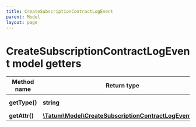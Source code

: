 ```yaml
---
title: CreateSubscriptionContractLogEvent
parent: Model
layout: page
---
```


# CreateSubscriptionContractLogEvent model getters

Method name | Return type | Description | Notes
------------ | ------------- | ------------- | -------------
**getType()** | **string** | Type of the subscription. |
**getAttr()** | [**\Tatum\Model\CreateSubscriptionContractLogEventAttr**](../CreateSubscriptionContractLogEventAttr) |  |

